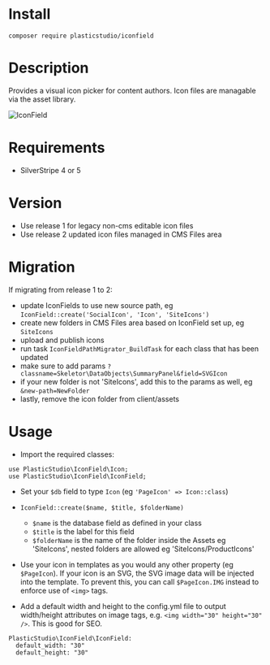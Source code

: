 # Install

`composer require plasticstudio/iconfield`

# Description

Provides a visual icon picker for content authors. Icon files are managable via the asset library.

![IconField](https://raw.githubusercontent.com/PlasticStudio/IconField/master/screenshot.jpg)

# Requirements

- SilverStripe 4 or 5

# Version
- Use release 1 for legacy non-cms editable icon files
- Use release 2 updated icon files managed in CMS Files area

# Migration

If migrating from release 1 to 2:
- update IconFields to use new source path, eg `IconField::create('SocialIcon', 'Icon', 'SiteIcons')`
- create new folders in CMS Files area based on IconField set up, eg `SiteIcons`
- upload and publish icons
- run task `IconFieldPathMigrator_BuildTask` for each class that has been updated
- make sure to add params `?classname=Skeletor\DataObjects\SummaryPanel&field=SVGIcon`
- if your new folder is not 'SiteIcons', add this to the params as well, eg `&new-path=NewFolder`
- lastly, remove the icon folder from client/assets

# Usage

- Import the required classes:

```
use PlasticStudio\IconField\Icon;
use PlasticStudio\IconField\IconField;
```

- Set your `$db` field to type `Icon` (eg `'PageIcon' => Icon::class`)
- `IconField::create($name, $title, $folderName)`
  - `$name` is the database field as defined in your class
  - `$title` is the label for this field
  - `$folderName` is the name of the folder inside the Assets eg 'SiteIcons', nested folders are allowed eg 'SiteIcons/ProductIcons'

- Use your icon in templates as you would any other property (eg `$PageIcon`). If your icon is an SVG, the SVG image data will be injected into the template. To prevent this, you can call `$PageIcon.IMG` instead to enforce use of `<img>` tags.

- Add a default width and height to the config.yml file to output width/height attributes on image tags, e.g. `<img width="30" height="30" />`. This is good for SEO.

```
PlasticStudio\IconField\IconField:
  default_width: "30"
  default_height: "30"
```